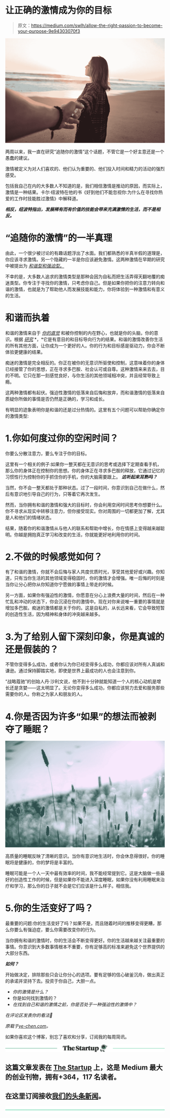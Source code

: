 # 让正确的激情成为你的目标

> 原文：<https://medium.com/swlh/allow-the-right-passion-to-become-your-purpose-9e94303070f3>

![](img/f89c59074d3c08739849d9d6125bad23.png)

两周以来，我一直在研究“追随你的激情”这个话题，不管它是一个好主意还是一个愚蠢的建议。

激情被定义为对人们喜欢的、他们认为重要的、他们投入时间和精力的活动的强烈感受。

包括我自己在内的大多数人不知道的是，我们相信激情是推动的原因，而实际上，激情是一种结果。卡尔·纽波特在他的书《好到他们不能忽视你:为什么在寻找你热爱的工作时技能胜过激情》中解释道。

***相反，纽波特指出，发展稀有而有价值的技能会带来充满激情的生活，而不是相反。***

# “追随你的激情”的一半真理

由此，一个很少被讨论的有趣话题浮出了水面。我们都熟悉的半真半假的道理是，你应该寻求激情。另一个隐藏的一半是你应该避免激情。这两种激情在早期的研究 中被提出为 [*和谐型和强迫型。*](https://pdfs.semanticscholar.org/037b/7b4b43a2153d6556be551fa913854f749837.pdf)

不幸的是，大多数人追求的激情类型是那种会因为自私而把生活弄得天翻地覆的痴迷类型。你专注于寻找你的激情，只考虑你自己。但是如果你把你的注意力转向和谐的激情，也就是为了帮助他人而发展技能和能力，你将体验到一种激情和有意义的生活。

# 和谐而执着

和谐的激情来自于 [*你的直觉*](https://ye-chen.com/your-intuition-will-whisper-to-you/) 和被你控制的内在野心，也就是你的头脑，你的意识。根据 [*研究*](https://www.sciencedirect.com/science/article/pii/S0065260110420031) *，*它是有意目的和目标导向行为的结果。和谐的激情改善你生活的所有其他方面，让你成为一个更好的人。你的行为和目标感是驱动力，你会不断体验更健康的结果。

痴迷的激情是完全相反的。你正在被你的无意识所驱使和控制，这意味着你的身体已经接管了你的思想，正在寻求多巴胺、社会认可或自尊。这种激情来来去去，目的不明。它只在那一刻感觉良好，与你生活的其他领域相冲突，并且经常导致上瘾。

这两种激情都有起伏。强迫性激情的低落来自后悔和放弃，而和谐激情的低落来自质疑你所做的事情是否仍然是正确的，学习和成长。

有明显的迹象表明你是和谐的还是过分热情的。这里有五个问题可以帮助你确定你的激情类型:

# 1.你如何度过你的空闲时间？

你要么分散注意力，要么专注于你的目标。

这里有一个相关的例子:如果你一整天都在无意识的思考或选择下定期查看手机，那么你的身体正在控制你的思想。你的身体正在寻求多巴胺的释放，它通过记忆的习惯性行为控制你的手抓住你的手机，你的大脑需要跟上。 ***这听起来耳熟吗？***

当然，你不会一整天都处于那种状态。过了一段时间，你意识到自己在做什么，然后有意识地引导自己的行为，只等着它再次发生。

然而，当你拥有和谐的激情和强大的目标时，你会利用空闲时间思考你想要什么。你不寻求从现实中转移注意力，但你接受现实。你对周围的一切都更加了解，尤其是人和他们的情绪状态。

结果，随着你的和谐激情从与他人的联系和帮助中增长，你在情感上变得越来越聪明。你越是拥抱真正学习和改变的生活，你就能更好地利用你的时间。

# 2.不做的时候感觉如何？

有了和谐的激情，你就不会后悔与家人共度优质时光，享受其他爱好或兴趣。你知道，只有当你生活的其他领域变得稳固时，你的激情才会增强。唯一后悔的时刻是当你让分心把你从你知道你宁愿做的事情上带走的时候。

另一方面，如果你有强迫性的激情，你愿意在分心上浪费大量的时间，然后在一种忙乱和冲动的状态下，你会沉浸在你的激情中。现在对你来说唯一重要的事情就是增加多巴胺。痴迷的激情都是关于你的。这是自私的，从长远来看，它会导致短暂的创造性生活，因为精神和身体的冲突越来越多。

# 3.为了给别人留下深刻印象，你是真诚的还是假装的？

不管你变得多么成功，或者你认为你已经变得多么成功，你都应该对所有人真诚和谦逊。通过保持脚踏实地，即使是世界上最成功的人也会注意到你。

“战略蔻驰”的创始人丹·沙利文说，他不到十分钟就能知道一个人的核心动机是增长还是贪婪——这太明显了。无论你变得多么成功，你都应该努力去爱和服务那些需要你的人。你称之为家人和朋友的人。

# 4.你是否因为许多“如果”的想法而被剥夺了睡眠？

![](img/45a9f108ccd3abe58494b832eda30c8c.png)

高质量的睡眠反映了清晰的意识。当你有意识地生活时，你会休息得很好。你的睡眠将是健康的，你的梦将是丰富的。

睡眠可能是一个人一天中最有效率的时间，我不能经常提到它。这是大脑做一些最好的创造性工作的时候，但是如果你不能进入深度睡眠，如果你没有利用睡眠来治疗和学习，那么你的日子就不会是它们应该是什么样子。相信我。

# 5.你的生活变好了吗？

最重要的问题:你的生活变好了吗？如果不是，而且随着时间的推移变得更糟，那么你要么有强迫症，要么你需要改变你的行为。

当你拥有和谐的激情时，你的生活会不断变得更好。你的生活越来越关注最重要的事情。你意识到大多数事情根本不重要，你有足够高的标准来避免这个世界提供的大部分东西。

***如何？***

开始做决定，排除那些只会让你分心的选项。要有足够的信心破釜沉舟，做出真正的承诺并坚持下去。投资于你自己，大胆一点。

*   *你的激情是什么？*
*   你是如何找到激情的？
*   *在找到自己和谐的激情之前，你是否处于一种强迫性的激情中？*

*在评论区发表你的看法🙂*

*原载于*[*ye-chen.com*](https://ye-chen.com/allow-the-right-passion-to-become-your-purpose/)*。*

如果你喜欢这个博客，别忘了喜欢和分享，订阅我的每周简讯。

[![](img/308a8d84fb9b2fab43d66c117fcc4bb4.png)](https://medium.com/swlh)

## 这篇文章发表在 [The Startup](https://medium.com/swlh) 上，这是 Medium 最大的创业刊物，拥有+364，117 名读者。

## 在这里订阅接收[我们的头条新闻](http://growthsupply.com/the-startup-newsletter/)。

[![](img/b0164736ea17a63403e660de5dedf91a.png)](https://medium.com/swlh)